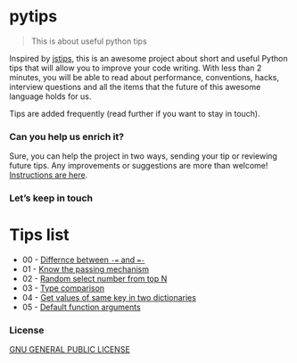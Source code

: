 # pytips
> This is about useful python tips

Inspired by [jstips](https://github.com/loverajoel/jstips), this is an awesome project about short and useful Python tips that 
will allow you to improve your code writing. With less than 2 minutes, you will be able to read about performance, conventions, hacks, 
interview questions and all the items that the future of this awesome language holds for us.

Tips are added frequently (read further if you want to stay in touch). 

### Can you help us enrich it?
Sure, you can help the project in two ways, sending your tip or reviewing future tips.
Any improvements or suggestions are more than welcome!
[Instructions are here](https://github.com/richzw/pytips/blob/master/CONTRIBUTING.md).

### Let’s keep in touch

# Tips list

- 00 - [Differnce between `-=` and `=-`](https://github.com/richzw/pytips/blob/master/posts/2016-04-12-difference-between-%60-=%60-and-%60=-%60.md)
- 01 - [Know the passing mechanism](https://github.com/richzw/pytips/blob/master/posts/2016-04-13-know-the-passing-mechanism.md)
- 02 - [Random select number from top N](https://github.com/richzw/pytips/blob/master/posts/2016-04-14-random-select-number-from-top-n.md)
- 03 - [Type comparison](https://github.com/richzw/pytips/blob/master/posts/2016-04-15-type-comparison.md)
- 04 - [Get values of same key in two dictionaries](https://github.com/richzw/pytips/blob/master/posts/2016-04-16-get-values-of-same-key-in-two-dictioinaries.md)
- 05 - [Default function arguments](https://github.com/richzw/pytips/blob/master/posts/2016-04-17-default-function-arguments.md)

### License
[GNU GENERAL PUBLIC LICENSE](https://github.com/richzw/pytips/blob/master/LICENSE.md)
